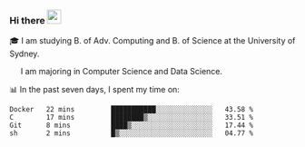 ### Hi there <a href="#"><img src="https://media.giphy.com/media/hvRJCLFzcasrR4ia7z/giphy.gif" width="25px"></a>

🎓 I am studying B. of Adv. Computing and B. of Science at the University of Sydney.

     I am majoring in Computer Science and Data Science.

📊 In the past seven days, I spent my time on:
<!--START_SECTION:waka-->
```text
Docker   22 mins         ███████████░░░░░░░░░░░░░░   43.58 % 
C        17 mins         ████████▒░░░░░░░░░░░░░░░░   33.51 % 
Git      8 mins          ████▒░░░░░░░░░░░░░░░░░░░░   17.44 % 
sh       2 mins          █▒░░░░░░░░░░░░░░░░░░░░░░░   04.77 % 
```
<!--END_SECTION:waka-->

